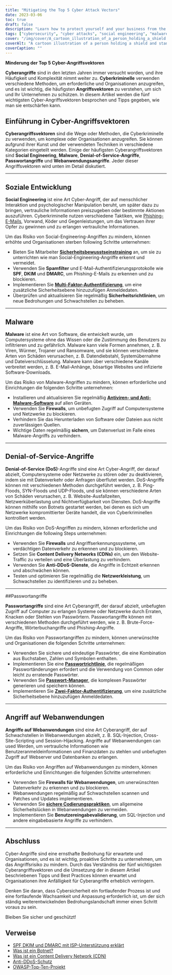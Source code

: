 ```yaml
---
title: "Mitigating the Top 5 Cyber Attack Vectors"
date: 2023-03-06
toc: true
draft: false
description: "Learn how to protect yourself and your business from the most common cyber attack vectors, including social engineering, malware, denial-of-service attacks, password attacks, and web application attacks."
tags: ["cybersecurity", "cyber attacks", "social engineering", "malware", "denial-of-service", "password attacks", "web application attacks", "security awareness", "spam filters", "multi-factor authentication", "antivirus software", "firewalls", "botnets", "CDNs", "anti-DDoS services", "network performance", "vulnerabilities", "protection", "risk mitigation", "information security"]
cover: "/img/cover/A_cartoon_illustration_of_a_person_holding_a_shield.png"
coverAlt: "A cartoon illustration of a person holding a shield and standing in front of a computer with various attack vectors coming towards them."
coverCaption: ""
---
```


 **Minderung der Top 5 Cyber-Angriffsvektoren**  **Cyberangriffe** sind in den letzten Jahren immer versucht worden, und ihre Häufigkeit und Komplexität nimmt weiter zu. **Cyberkriminelle** verwenden verschiedene Methoden, um erforderliche und Organisationen anzugreifen, und es ist wichtig, die häufigsten **Angriffsvektoren** zu verstehen, um sich und Ihr Unternehmen zu schützen. In diesem Artikel werden die fünf wichtigsten Cyber-Angriffsvektoren besprochen und Tipps gegeben, wie man sie entschärfen kann.  ## Einführung in Cyber-Angriffsvektoren  **Cyberangriffsvektoren** sind die Wege oder Methoden, die Cyberkriminelle zu verwenden, um komplexe oder Organisationen anzugreifen. Sie können aufgrund ihrer Kunst und der verwendeten Techniken in verschiedene Kategorien eingeteilt werden. Einige der häufigsten Cyberangriffsvektoren sind **Social Engineering**, **Malware**, **Denial-of-Service-Angriffe**, **Passwortangriffe** und **Webanwendungsangriffe**. Jeder dieser Angriffsvektoren wird unten im Detail diskutiert.  ______  ## Soziale Entwicklung  **Social Engineering** ist eine Art Cyber-Angriff, der auf menschlicher Interaktion und psychologischer Manipulation beruht, um später dazu zu bringen, vertrauliche Informationen preiszugeben oder bestimmte Aktionen auszuführen. Cyberkriminelle nutzen verschiedene Taktiken, wie [Phishing-E-Mails](https://simeononsecurity.ch/articles/how-to-identify-phishing/), Vorwand, Köder und Gegenleistungen, um das Vertrauen ihrer Opfer zu gewinnen und zu erlangen vertrauliche Informationen.  Um das Risiko von Social-Engineering-Angriffen zu mindern, können erhöhte und Organisationen sterben following Schritte unternehmen:  - Bieten Sie Mitarbeiter [**Sicherheitsbewusstseinstraining**](https://simeononsecurity.ch/articles/how-to-build-and-manage-an-effektives-cybersecurity-awareness-training-program/) an, um sie zu unterrichten wie man Social-Engineering-Angriffe erkennt und vermeidet. - Verwenden Sie **Spamfilter** und E-Mail-Authentifizierungsprotokolle wie **SPF**, **DKIM** und **DMARC**, um Phishing-E-Mails zu erkennen und zu blockieren. - Implementieren Sie [**Multi-Faktor-Authentifizierung**](https://simeononsecurity.ch/articles/what-are-the-diferent-kinds-of-factors-in-mfa/), um eine zusätzliche Sicherheitsebene hinzuzufügen Anmeldedaten. - Überprüfen und aktualisieren Sie regelmäßig **Sicherheitsrichtlinien**, um neue Bedrohungen und Schwachstellen zu beheben.  ______  ## Malware  **Malware** ist eine Art von Software, die entwickelt wurde, um Computersysteme ohne das Wissen oder die Zustimmung des Benutzers zu infiltrieren und zu gefährlich. Malware kann viele Formen annehmen, z. B. Viren, Würmer, Trojaner und Ransomware, und sie können verschiedene Arten von Schäden verursachen, z. B. Datendiebstahl, Systemübernahme und Dateiverschlüsselung. Malware kann über verschiedene Kanäle verbreitet werden, z. B. E-Mail-Anhänge, bösartige Websites und infizierte Software-Downloads.  Um das Risiko von Malware-Angriffen zu mindern, können erforderliche und Einrichtungen die folgenden Schritte unternehmen:  - Installieren und aktualisieren Sie regelmäßig [**Antiviren- und Anti-Malware-Software**](https://simeononsecurity.ch/recommendations/anti-virus) auf allen Geräten. - Verwenden Sie **Firewalls**, um unbefugten Zugriff auf Computersysteme und Netzwerke zu blockieren. - Verhindern Sie das Herunterladen von Software oder Dateien aus nicht zuverlässigen Quellen. - Wichtige Daten regelmäßig **sichern**, um Datenverlust im Falle eines Malware-Angriffs zu verhindern.  ______  ## Denial-of-Service-Angriffe  **Denial-of-Service (DoS)**-Angriffe sind eine Art Cyber-Angriff, der darauf abzielt, Computersysteme oder Netzwerke zu stören oder zu deaktivieren, indem sie mit Datenverkehr oder Anfragen überflutet werden. DoS-Angriffe können mit verschiedenen Methoden durchgeführt werden, z. B. Ping-Floods, SYN-Floods und UDP-Floods, und sie können verschiedene Arten von Schäden verursachen, z. B. Website-Ausfallzeiten, Netzwerküberlastung und Nichtverfügbarkeit von Diensten. DoS-Angriffe können mithilfe von Botnets gestartet werden, bei denen es sich um Netzwerke kompromittierter Geräte handelt, die von Cyberkriminellen kontrolliert werden.  Um das Risiko von DoS-Angriffen zu mindern, können erforderliche und Einrichtungen die following Steps unternehmen:  - Verwenden Sie **Firewalls** und Angriffserkennungssysteme, um verdächtigen Datenverkehr zu erkennen und zu blockieren. - Setzen Sie **Content Delivery Networks (CDNs)** ein, um den Website-Traffic zu verteilen und eine Überlastung zu verhindern. - Verwenden Sie **Anti-DDoS-Dienste**, die Angriffe in Echtzeit erkennen und abschwächen können. - Testen und optimieren Sie regelmäßig die **Netzwerkleistung**, um Schwachstellen zu identifizieren und zu beheben.  ______  ##Passwortangriffe  **Passwortangriffe** sind eine Art Cyberangriff, der darauf abzielt, unbefugten Zugriff auf Computer zu erlangen Systeme oder Netzwerke durch Erraten, Knacken oder Stehlen von Passwörtern. Passwortangriffe können mit verschiedenen Methoden durchgeführt werden, wie z. B. Brute-Force-Angriffe, Wörterbuchangriffe und Phishing-Angriffe.  Um das Risiko von Passwortangriffen zu mindern, können unerwünschte und Organisationen die folgenden Schritte unternehmen:  - Verwenden Sie sichere und eindeutige Passwörter, die eine Kombination aus Buchstaben, Zahlen und Symbolen enthalten. - Implementieren Sie eine [**Passwortrichtlinie**](https://simeononsecurity.ch/articles/the-importance-of-password-security-and-best-practices/), die regelmäßigen Passwortänderungen erfordert und die Verwendung von Common oder leicht zu erratende Passwörter. - Verwenden Sie [**Passwort-Manager**](https://simeononsecurity.ch/articles/bitwarden-and-keepassxc-vs-the-rest/), die komplexen Passwörter generieren und speichern können. - Implementieren Sie [**Zwei-Faktor-Authentifizierung**](https://simeononsecurity.ch/articles/what-are-the-diferent-kinds-of-factors-in-mfa/), um eine zusätzliche Sicherheitsebene hinzuzufügen Anmeldedaten.  ______  ## Angriff auf Webanwendungen  **Angriffe auf Webanwendungen** sind eine Art Cyberangriff, der auf Schwachstellen in Webanwendungen abzielt, z. B. SQL-Injection, Cross-Site-Scripting und Session-Hijacking. Angriffe auf Webanwendungen can used Werden, um vertrauliche Informationen wie Benutzeranmeldeinformationen und Finanzdaten zu stehlen und unbefugten Zugriff auf Webserver und Datenbanken zu erlangen.  Um das Risiko von Angriffen auf Webanwendungen zu mindern, können erforderliche und Einrichtungen die folgenden Schritte unternehmen:  - Verwenden Sie **Firewalls für Webanwendungen**, um unerwünschten Datenverkehr zu erkennen und zu blockieren. - Webanwendungen regelmäßig auf Schwachstellen scannen und Patches und Updates implementieren. - Verwenden Sie [**sichere Codierungspraktiken**](https://simeononsecurity.ch/articles/secure-coding-standards-for-cisharp/), um allgemeine Sicherheitslücken in Webanwendungen zu vermeiden. - Implementieren Sie **Benutzereingabevalidierung**, um SQL-Injection und andere eingabebasierte Angriffe zu verhindern.  ______  ## Abschluss  Cyber-Angriffe sind eine ernsthafte Bedrohung für erwartete und Organisationen, und es ist wichtig, proaktive Schritte zu unternehmen, um das Angriffsrisiko zu mindern. Durch das Verständnis der fünf wichtigsten Cyberangriffsvektoren und die Umsetzung der in diesem Artikel beschriebenen Tipps und Best Practices können erwartet und Organisationen ihre Anfälligkeit für Cyberangriffe erheblich verringern.  Denken Sie daran, dass Cybersicherheit ein fortlaufender Prozess ist und eine fortlaufende Wachsamkeit und Anpassung erforderlich ist, um der sich ständig weiterentwickelnden Bedrohungslandschaft immer einen Schritt voraus zu sein.  Bleiben Sie sicher und geschützt!  ## Verweise  - [SPF DKIM und DMARC mit ISP-Unterstützung erklärt](https://netcorecloud.com/tutorials/spf-dkim-dmarc/) - [Was ist ein Botnet?](https://www.paloaltonetworks.com/cyberpedia/what-is-botnet) - [Was ist ein Content Delivery Network (CDN)](https://www.cloudflare.com/learning/cdn/what-is-a-cdn/) - [Anti-DDoS-Schutz](https://www.cloudflare.com/ddos/) - [OWASP-Top-Ten-Projekt](https://owasp.org/Top10/)
